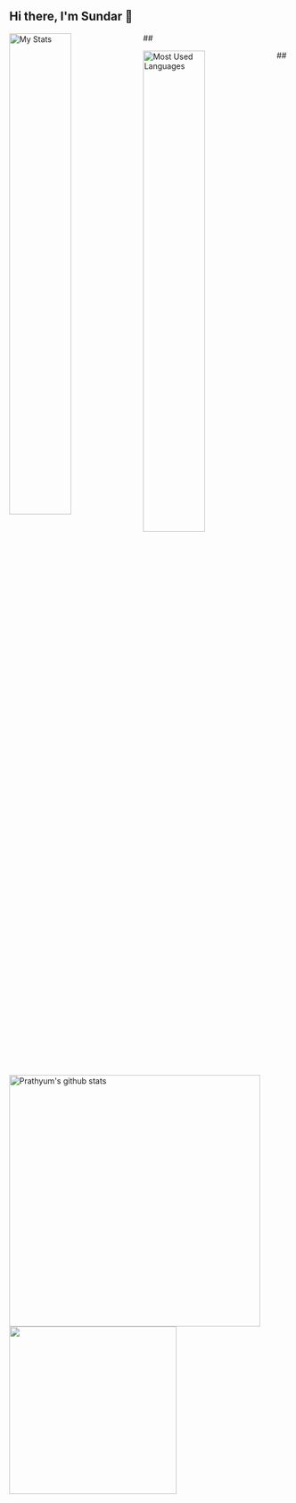 ## Hi there, I'm Sundar 👋

##<img alt ="My Stats" align = "left" width = "47%" src = "https://github-readme-stats.vercel.app/api?username=SundarMD"/>

##<img alt ="Most Used Languages" align = "left" width = "47%" src ="https://github-readme-stats.vercel.app/api/top-langs/?username=SundarMD&layout=compact"/>

<a href="https://github.com/anuraghazra/github-readme-stats"><img align="center" src="https://github-readme-stats.vercel.app/api?username=SundarMD&hide=contribs,stars&show_icons=true&hide_border=true&count_private=true" alt="Prathyum's github stats" width = 450/></a> 
<a href="https://github.com/anuraghazra/github-readme-stats"><img align="center" src="https://github-readme-stats.vercel.app/api/top-langs/?username=SundarMD&layout=compact&exclude_repo=ML-models-practice,Heart-Disease-prediction,Alumni&hide_border=true" width = 300/></a>
